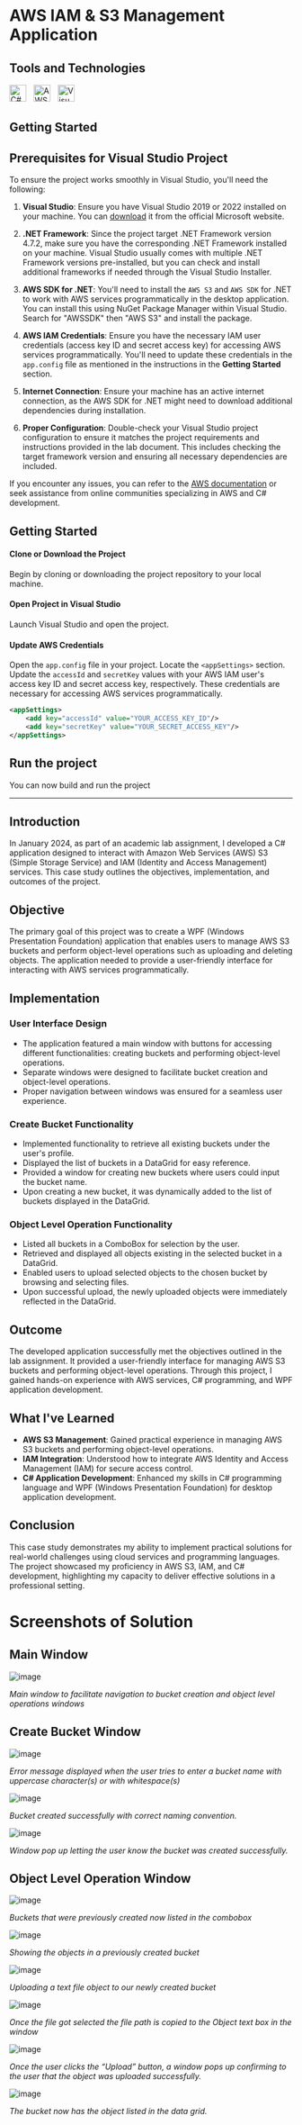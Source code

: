 # AWS IAM & S3 Management Application

## Tools and Technologies

<img align = "left" title="C#" width="30px" style="padding-right:10px;" src="https://cdn.jsdelivr.net/gh/devicons/devicon@latest/icons/csharp/csharp-original.svg">
<img align = "left" title="AWS: IAM, S3" width="30px" style="padding-right:10px;" src="https://cdn.jsdelivr.net/gh/devicons/devicon@latest/icons/amazonwebservices/amazonwebservices-plain-wordmark.svg">
<img align = "left" title="Visual Studio 2022" width="30px" style="padding-right:10px;" src="https://cdn.jsdelivr.net/gh/devicons/devicon@latest/icons/visualstudio/visualstudio-original.svg"> <br /> <br />



## Getting Started

## Prerequisites for Visual Studio Project

To ensure the project works smoothly in Visual Studio, you'll need the following:

1. **Visual Studio**: Ensure you have Visual Studio 2019 or 2022 installed on your machine. You can [download](https://visualstudio.microsoft.com/downloads/) it from the official Microsoft website.

2. **.NET Framework**: Since the project target .NET Framework version 4.7.2, make sure you have the corresponding .NET Framework installed on your machine. Visual Studio usually comes with multiple .NET Framework versions pre-installed, but you can check and install additional frameworks if needed through the Visual Studio Installer.

3. **AWS SDK for .NET**: You'll need to install the `AWS S3` and `AWS SDK` for .NET to work with AWS services programmatically in the desktop application. You can install this using NuGet Package Manager within Visual Studio. Search for "AWSSDK" then "AWS S3" and install the package.

4. **AWS IAM Credentials**: Ensure you have the necessary IAM user credentials (access key ID and secret access key) for accessing AWS services programmatically. You'll need to update these credentials in the `app.config` file as mentioned in the instructions in the **Getting Started** section.

5. **Internet Connection**: Ensure your machine has an active internet connection, as the AWS SDK for .NET might need to download additional dependencies during installation.

6. **Proper Configuration**: Double-check your Visual Studio project configuration to ensure it matches the project requirements and instructions provided in the lab document. This includes checking the target framework version and ensuring all necessary dependencies are included.

If you encounter any issues, you can refer to the [AWS documentation](https://docs.aws.amazon.com/sdk-for-net/v3/developer-guide/csharp_s3_code_examples.html) or seek assistance from online communities specializing in AWS and C# development.


## Getting Started
#### Clone or Download the Project
Begin by cloning or downloading the project repository  to your local machine.

#### Open Project in Visual Studio
Launch Visual Studio and open the project.

#### Update AWS Credentials
Open the `app.config` file in your project.
Locate the `<appSettings>` section.
Update the `accessId` and `secretKey` values with your AWS IAM user's access key ID and secret access key, respectively. These credentials are necessary for accessing AWS services programmatically.

```xml
<appSettings>
    <add key="accessId" value="YOUR_ACCESS_KEY_ID"/>
    <add key="secretKey" value="YOUR_SECRET_ACCESS_KEY"/>
</appSettings>
```

## Run the project
You can now build and run the project
<br>

---

## Introduction
In January 2024, as part of an academic lab assignment, I developed a C# application designed to interact with Amazon Web Services (AWS) S3 (Simple Storage Service) and IAM (Identity and Access Management) services. This case study outlines the objectives, implementation, and outcomes of the project.

## Objective
The primary goal of this project was to create a WPF (Windows Presentation Foundation) application that enables users to manage AWS S3 buckets and perform object-level operations such as uploading and deleting objects. The application needed to provide a user-friendly interface for interacting with AWS services programmatically.

## Implementation

### User Interface Design
- The application featured a main window with buttons for accessing different functionalities: creating buckets and performing object-level operations.
- Separate windows were designed to facilitate bucket creation and object-level operations.
- Proper navigation between windows was ensured for a seamless user experience.

### Create Bucket Functionality
- Implemented functionality to retrieve all existing buckets under the user's profile.
- Displayed the list of buckets in a DataGrid for easy reference.
- Provided a window for creating new buckets where users could input the bucket name.
- Upon creating a new bucket, it was dynamically added to the list of buckets displayed in the DataGrid.

### Object Level Operation Functionality
- Listed all buckets in a ComboBox for selection by the user.
- Retrieved and displayed all objects existing in the selected bucket in a DataGrid.
- Enabled users to upload selected objects to the chosen bucket by browsing and selecting files.
- Upon successful upload, the newly uploaded objects were immediately reflected in the DataGrid.


## Outcome
The developed application successfully met the objectives outlined in the lab assignment. It provided a user-friendly interface for managing AWS S3 buckets and performing object-level operations. Through this project, I gained hands-on experience with AWS services, C# programming, and WPF application development.

## What I've Learned
- **AWS S3 Management**: Gained practical experience in managing AWS S3 buckets and performing object-level operations.
- **IAM Integration**: Understood how to integrate AWS Identity and Access Management (IAM) for secure access control.
- **C# Application Development**: Enhanced my skills in C# programming language and WPF (Windows Presentation Foundation) for desktop application development.


## Conclusion
This case study demonstrates my ability to implement practical solutions for real-world challenges using cloud services and programming languages. The project showcased my proficiency in AWS S3, IAM, and C# development, highlighting my capacity to deliver effective solutions in a professional setting.



# Screenshots of Solution

## Main Window
![image](https://github.com/TariqueJemison01/aws-iam-s3-service/assets/119014013/748b5ca1-cf20-46f6-8f7a-48f37cd22a1d)

*Main window to facilitate navigation to bucket creation and object level operations windows*

## Create Bucket Window
![image](https://github.com/TariqueJemison01/aws-iam-s3-service/assets/119014013/6b4fe885-1688-4f20-a662-b81021f52f65)

*Error message displayed when the user tries to enter a bucket name with uppercase character(s) or with whitespace(s)*

![image](https://github.com/TariqueJemison01/aws-iam-s3-service/assets/119014013/b65ddda0-3270-4021-9f98-7add288119b5)

*Bucket created successfully with correct naming convention.*

![image](https://github.com/TariqueJemison01/aws-iam-s3-service/assets/119014013/07beffb4-5143-492b-957c-ae4f44a93f09)

*Window pop up letting the user know the bucket was created successfully.*

## Object Level Operation Window
![image](https://github.com/TariqueJemison01/aws-iam-s3-service/assets/119014013/751abc6b-ed3e-4395-9ce5-68bc6828027b)

*Buckets that were previously created now listed in the combobox*

![image](https://github.com/TariqueJemison01/aws-iam-s3-service/assets/119014013/1d8eeee6-6d1b-4d1c-b2de-2b3f06642441)

*Showing the objects in a previously created bucket*

![image](https://github.com/TariqueJemison01/aws-iam-s3-service/assets/119014013/a62081cf-316c-4f85-b649-f6950345083c)

*Uploading a text file object to our newly created bucket*

![image](https://github.com/TariqueJemison01/aws-iam-s3-service/assets/119014013/029356ae-7ba1-428a-a97b-49d97f2acf27)

*Once the file got selected the file path is copied to the Object text box in the window*

![image](https://github.com/TariqueJemison01/aws-iam-s3-service/assets/119014013/4640cdbf-d0c1-4418-8f12-06e0515df178)

*Once the user clicks the “Upload” button, a window pops up confirming to the user that the object was uploaded successfully.*

![image](https://github.com/TariqueJemison01/aws-iam-s3-service/assets/119014013/9ad700a8-fb0d-42e9-83c3-0d268d4378d0)

*The bucket now has the object listed in the data grid.*
